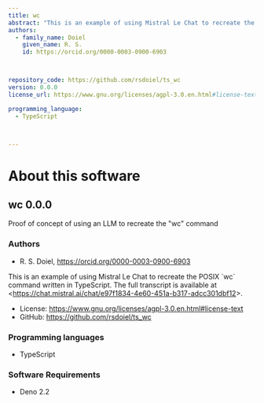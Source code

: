 ```yaml
---
title: wc
abstract: "This is an example of using Mistral Le Chat to recreate the POSIX &#x60;wc&#x60; command written in TypeScript. The full transcript is available at &lt;https://chat.mistral.ai/chat/e97f1834-4e60-451a-b317-adcc301dbf12&gt;."
authors:
  - family_name: Doiel
    given_name: R. S.
    id: https://orcid.org/0000-0003-0900-6903



repository_code: https://github.com/rsdoiel/ts_wc
version: 0.0.0
license_url: https://www.gnu.org/licenses/agpl-3.0.en.html#license-text

programming_language:
  - TypeScript



---
```


About this software
===================

## wc 0.0.0

Proof of concept of using an LLM to recreate the &quot;wc&quot; command

### Authors

- R. S. Doiel, <https://orcid.org/0000-0003-0900-6903>





This is an example of using Mistral Le Chat to recreate the POSIX &#x60;wc&#x60; command written in TypeScript. The full transcript is available at &lt;https://chat.mistral.ai/chat/e97f1834-4e60-451a-b317-adcc301dbf12&gt;.

- License: <https://www.gnu.org/licenses/agpl-3.0.en.html#license-text>
- GitHub: <https://github.com/rsdoiel/ts_wc>


### Programming languages

- TypeScript




### Software Requirements

- Deno 2.2

